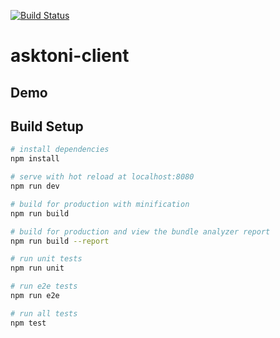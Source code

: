 [![Build Status](https://travis-ci.org/AskToni/asktoni-client.svg?branch=master)](https://travis-ci.org/AskToni/asktoni-client)
# asktoni-client
## Demo
## Build Setup

``` bash
# install dependencies
npm install

# serve with hot reload at localhost:8080
npm run dev

# build for production with minification
npm run build

# build for production and view the bundle analyzer report
npm run build --report

# run unit tests
npm run unit

# run e2e tests
npm run e2e

# run all tests
npm test
```